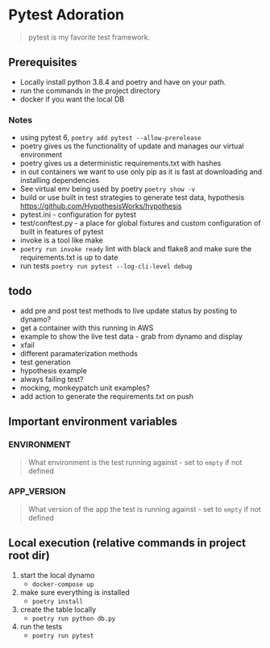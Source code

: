 # Pytest Adoration

> pytest is my favorite test framework.

## Prerequisites

- Locally install python 3.8.4 and poetry and have on your path.
- run the commands in the project directory
- docker if you want the local DB

### Notes

- using pytest 6, `poetry add pytest --allow-prerelease`
- poetry gives us the functionality of update and manages our virtual environment
- poetry gives us a deterministic requirements.txt with hashes
- in out containers we want to use only pip as it is fast at downloading and installing dependencies
- See virtual env being used by poetry `poetry show -v`
- build or use built in test strategies to generate test data, hypothesis https://github.com/HypothesisWorks/hypothesis
- pytest.ini - configuration for pytest
- test/conftest.py - a place for global fixtures and custom configuration of built in features of pytest
- invoke is a tool like make
- `poetry run invoke ready` lint with black and flake8 and make sure the requirements.txt is up to date
- run tests `poetry run pytest --log-cli-level debug`

## todo

- add pre and post test methods to live update status by posting to dynamo?
- get a container with this running in AWS
- example to show the live test data - grab from dynamo and display
- xfail
- different paramaterization methods
- test generation
- hypothesis example
- always failing test?
- mocking, monkeypatch unit examples?
- add action to generate the requirements.txt on push

## Important environment variables

### ENVIRONMENT

> What environment is the test running against - set to `empty` if not defined

### APP_VERSION

> What version of the app the test is running against - set to `empty` if not defined

## Local execution (relative commands in project root dir)

1. start the local dynamo
    - `docker-compose up`
2. make sure everything is installed
    - `poetry install`
3. create the table locally
    - `poetry run python db.py`
4. run the tests
    - `poetry run pytest`

